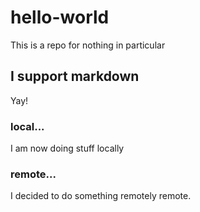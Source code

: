 # hello-world
This is a repo for nothing in particular

## I support markdown

Yay!


### local...
I am now doing stuff locally

### remote...
I decided to do something remotely remote. 
